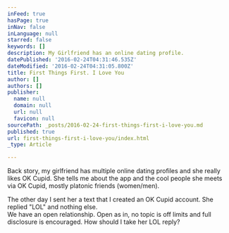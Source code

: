 ```yaml
---
inFeed: true
hasPage: true
inNav: false
inLanguage: null
starred: false
keywords: []
description: My Girlfriend has an online dating profile.
datePublished: '2016-02-24T04:31:46.535Z'
dateModified: '2016-02-24T04:31:05.800Z'
title: First Things First. I Love You
author: []
authors: []
publisher:
  name: null
  domain: null
  url: null
  favicon: null
sourcePath: _posts/2016-02-24-first-things-first-i-love-you.md
published: true
url: first-things-first-i-love-you/index.html
_type: Article

---
```

Back story, my girlfriend has multiple online dating profiles and she really likes OK Cupid. She tells me about the app and the cool people she meets via OK Cupid, mostly platonic friends (women/men).

The other day I sent her a text that I created an OK Cupid account. She replied "LOL" and nothing else.  
We have an open relationship. Open as in, no topic is off limits and full disclosure is encouraged. How should I take her LOL reply?